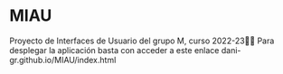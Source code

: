 # MIAU
Proyecto de Interfaces de Usuario del grupo M, curso 2022-23🐱‍👤
Para desplegar la aplicación basta con acceder a este enlace dani-gr.github.io/MIAU/index.html
